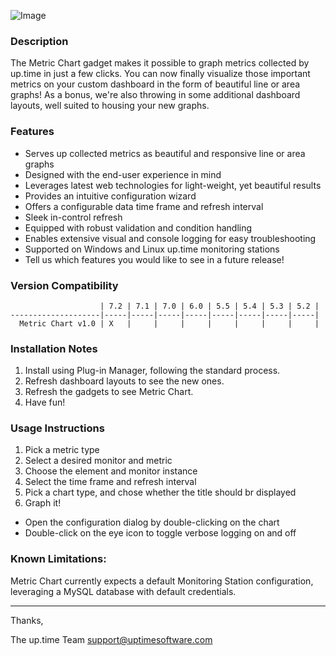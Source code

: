 ![Image](https://raw.github.com/uptimesoftware/uptime-metric-chart/master/metric-chart-sm.png)
### Description
The Metric Chart gadget makes it possible to graph metrics collected by up.time in just a few clicks.  You can now finally visualize those important metrics on your custom dashboard in the form of beautiful line or area graphs!  As a bonus, we're also throwing in some additional dashboard layouts, well suited to housing your new graphs.

### Features
* Serves up collected metrics as beautiful and responsive line or area graphs
* Designed with the end-user experience in mind
* Leverages latest web technologies for light-weight, yet beautiful results
* Provides an intuitive configuration wizard
* Offers a configurable data time frame and refresh interval
* Sleek in-control refresh
* Equipped with robust validation and condition handling
* Enables extensive visual and console logging for easy troubleshooting
* Supported on Windows and Linux up.time monitoring stations
* Tell us which features you would like to see in a future release!

### Version Compatibility
                        | 7.2 | 7.1 | 7.0 | 6.0 | 5.5 | 5.4 | 5.3 | 5.2 |
    --------------------|-----|-----|-----|-----|-----|-----|-----|-----|
      Metric Chart v1.0 | X   |     |     |     |     |     |     |     |

### Installation Notes
1. Install using Plug-in Manager, following the standard process. 
2. Refresh dashboard layouts to see the new ones. 
3. Refresh the gadgets to see Metric Chart. 
4. Have fun!

### Usage Instructions
1. Pick a metric type
2. Select a desired monitor and metric
3. Choose the element and monitor instance
4. Select the time frame and refresh interval
5. Pick a chart type, and chose whether the title should br displayed
6. Graph it!

* Open the configuration dialog by double-clicking on the chart
* Double-click on the eye icon to toggle verbose logging on and off

### Known Limitations:
Metric Chart currently expects a default Monitoring Station configuration, leveraging a MySQL database with default credentials.  

---

Thanks,

The up.time Team
support@uptimesoftware.com
